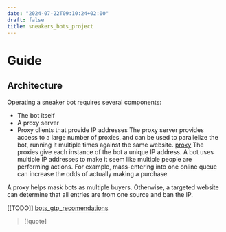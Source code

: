 ```yaml
---
date: "2024-07-22T09:10:24+02:00"
draft: false
title: sneakers_bots_project
---
```


# Guide

## Architecture

Operating a sneaker bot requires several components:

-   The bot itself
-   A proxy server
-   Proxy clients that provide IP addresses The proxy server provides
    access to a large number of proxies, and can be used to parallelize
    the bot, running it multiple times against the same website.
    [proxy](/Notes/posts/Linux/Network_manipulation/proxy) The proxies
    give each instance of the bot a unique IP address. A bot uses
    multiple IP addresses to make it seem like multiple people are
    performing actions. For example, mass-entering into one online queue
    can increase the odds of actually making a purchase.

A proxy helps mask bots as multiple buyers. Otherwise, a targeted
website can determine that all entries are from one source and ban the
IP.

\[\[TODO\]\]
[bots_gtp_recomendations](/Notes/posts/bots_gtp_recomendations)

> \[!quote\]
